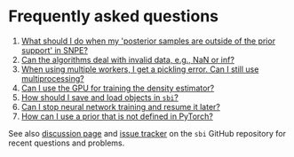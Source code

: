 # Frequently asked questions

1. [What should I do when my 'posterior samples are outside of the prior support' in SNPE?](faq/question_01_leakage.md)
2. [Can the algorithms deal with invalid data, e.g., NaN or inf?](faq/question_02_nans.md)
3. [When using multiple workers, I get a pickling error. Can I still use multiprocessing?](faq/question_03_pickling_error.md)
4. [Can I use the GPU for training the density estimator?](faq/question_04_gpu.md)
5. [How should I save and load objects in `sbi`?](faq/question_05_pickling.md)
6. [Can I stop neural network training and resume it later?](faq/question_06_resume_training.md)
7. [How can I use a prior that is not defined in PyTorch?](faq/question_07_custom_prior.md)

See also [discussion page](https://github.com/sbi-dev/sbi/discussions) and [issue
tracker](https://github.com/sbi-dev/sbi/issues) on the `sbi` GitHub repository for
recent questions and problems.
